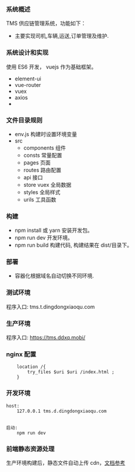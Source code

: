 ### 系统概述

TMS 供应链管理系统，功能如下：

- 主要实现司机,车辆,运送,订单管理及维护.

### 系统设计和实现

使用 ES6 开发， vuejs 作为基础框架。

- element-ui
- vue-router
- vuex
- axios
-

### 文件目录规则

- env.js 构建时设置环境变量
- src
  - components 组件
  - consts 常量配置
  - pages 页面
  - routes 路由配置
  - api 接口
  - store vuex 全局数据
  - styles 全局样式
  - urils 工具函数

### 构建

- npm install 或 yarn 安装开发包。
- npm run dev 开发环境。
- npm run build 构建代码, 构建结果在 dist/目录下。

### 部署

- 容器化根据域名自动切换不同环境.

### 测试环境

程序入口: tms.t.dingdongxiaoqu.com

### 生产环境

程序入口: https://tms.ddxq.mobi/

### nginx 配置

```
    location /{
        try_files $uri $uri /index.html ;
    }

```

### 开发环境

```
host:
    127.0.0.1 tms.d.dingdongxiaoqu.com


启动:
    npm run dev
```

### 前端静态资源处理

生产环境构建后，静态文件自动上传 cdn，[文档参考](https://cfl.corp.100.me/pages/viewpage.action?pageId=10919777)
